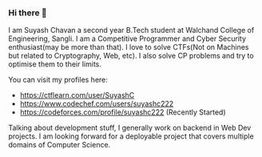 ### Hi there 👋

I am Suyash Chavan a second year B.Tech student at Walchand College of Engineering, Sangli. I am a Competitive Programmer and Cyber Security enthusiast(may be more than that). I love to solve CTFs(Not on Machines but related to Cryptography, Web, etc). I also solve CP problems and try to optimise them to their limits.

You can visit my profiles here:
* https://ctflearn.com/user/SuyashC
* https://www.codechef.com/users/suyashc222
* https://codeforces.com/profile/suyashc222 (Recently Started)

Talking about development stuff, I generally work on backend in Web Dev projects. I am looking forward for a deployable project that covers multiple domains of Computer Science.

<!--
**suyash-chavan/suyash-chavan** is a ✨ _special_ ✨ repository because its `README.md` (this file) appears on your GitHub profile.

Here are some ideas to get you started:

- 🔭 I’m currently working on ...
- 🌱 I’m currently learning ...
- 👯 I’m looking to collaborate on ...
- 🤔 I’m looking for help with ...
- 💬 Ask me about ...
- 📫 How to reach me: ...
- 😄 Pronouns: ...
- ⚡ Fun fact: ...
-->
